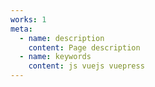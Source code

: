 ```yaml
---
works: 1
meta:
  - name: description
    content: Page description
  - name: keywords
    content: js vuejs vuepress
---
```

